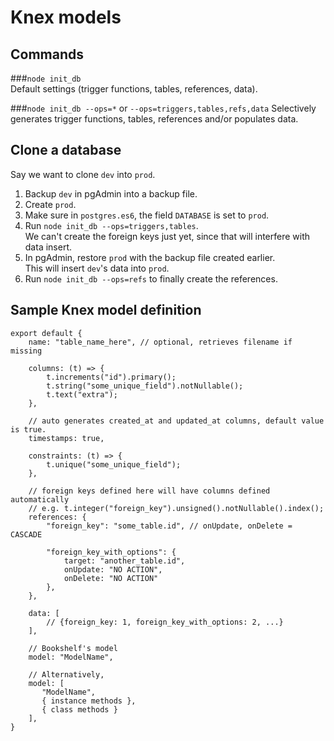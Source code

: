 # Knex models

## Commands

###`node init_db` <br>
Default settings (trigger functions, tables, references, data).

###`node init_db --ops=*` or `--ops=triggers,tables,refs,data`
Selectively generates trigger functions, tables, references and/or populates data.

## Clone a database
Say we want to clone `dev` into `prod`.
1. Backup `dev` in pgAdmin into a backup file.
2. Create `prod`.
3. Make sure in `postgres.es6`, the field `DATABASE` is set to `prod`.
4. Run `node init_db --ops=triggers,tables`. <br/>
We can't create the foreign keys just yet, since that will interfere with data insert.
5. In pgAdmin, restore `prod` with the backup file created earlier. <br/>
This will insert `dev`'s data into `prod`.
6. Run `node init_db --ops=refs` to finally create the references.

## Sample Knex model definition

```
export default {
    name: "table_name_here", // optional, retrieves filename if missing

    columns: (t) => {
        t.increments("id").primary();
        t.string("some_unique_field").notNullable();
        t.text("extra");
    },

    // auto generates created_at and updated_at columns, default value is true.
    timestamps: true,

    constraints: (t) => {
        t.unique("some_unique_field");
    },

    // foreign keys defined here will have columns defined automatically
    // e.g. t.integer("foreign_key").unsigned().notNullable().index();
    references: {
        "foreign_key": "some_table.id", // onUpdate, onDelete = CASCADE

        "foreign_key_with_options": {
            target: "another_table.id",
            onUpdate: "NO ACTION",
            onDelete: "NO ACTION"
        },
    },

    data: [
        // {foreign_key: 1, foreign_key_with_options: 2, ...}
    ],

    // Bookshelf's model
    model: "ModelName",

    // Alternatively,
    model: [
       "ModelName",
       { instance methods },
       { class methods }
    ],
}
```
